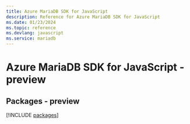```yaml
---
title: Azure MariaDB SDK for JavaScript
description: Reference for Azure MariaDB SDK for JavaScript
ms.date: 01/23/2024
ms.topic: reference
ms.devlang: javascript
ms.service: mariadb
---
```

# Azure MariaDB SDK for JavaScript - preview
## Packages - preview
[!INCLUDE [packages](mariadb-index.md)]